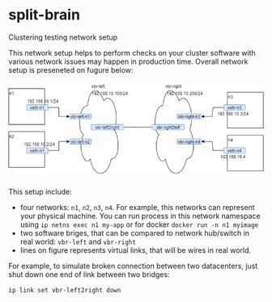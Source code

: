 # split-brain
Clustering testing network setup

This network setup helps to perform checks on your cluster software with various network issues may happen in production time. 
Overall network setup is preseneted on fugure below:

![Network Structure](https://github.com/lis0x90/split-brain/raw/main/Network-SplitBrain.png)

This setup include: 
* four networks: `n1`, `n2`, `n3`, `n4`. For example, this networks can represent your physical machine. You can run process in this network namespace using `ip netns exec n1 my-app` or for docker `docker run -n n1 myimage`
* two software briges, that can be compared to network hub/switch in real world: `vbr-left` and `vbr-right`
* lines on figure represents virtual links, that will be wires in real world. 

For example, to simulate broken connection between two datacenters, just shut down one end of link between two bridges:
```bash 
ip link set vbr-left2right down
```
